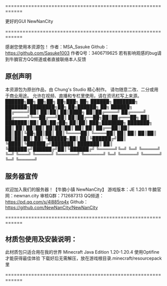 ============================================================

更好的GUI NewNanCity
                 
============================================================

感谢您使用本资源包！
作者：MSA_Sasuke
Github：https://github.com/Sasuke1003
作者Q号：3406719625
若有影响观感的bug请到牛腩官方QQ频道或者直接联络本人反馈

## 原创声明
本资源包为原创作品，由 Chung's Studio 精心制作。
请勿随意二改、二分或用于商业用途。
允许在视频、直播和专栏里使用，请在资讯栏写上来源。
 ██████╗██╗  ██╗██╗   ██╗███╗   ██╗ ██████╗ ███████╗    ███████╗████████╗██╗   ██╗██████╗ ██╗ ██████╗ 
██╔════╝██║  ██║██║   ██║████╗  ██║██╔════╝ ██╔════╝    ██╔════╝╚══██╔══╝██║   ██║██╔══██╗██║██╔═══██╗
██║     ███████║██║   ██║██╔██╗ ██║██║  ███╗███████╗    ███████╗   ██║   ██║   ██║██║  ██║██║██║   ██║
██║     ██╔══██║██║   ██║██║╚██╗██║██║   ██║╚════██║    ╚════██║   ██║   ██║   ██║██║  ██║██║██║   ██║
╚██████╗██║  ██║╚██████╔╝██║ ╚████║╚██████╔╝███████║    ███████║   ██║   ╚██████╔╝██████╔╝██║╚██████╔╝
 ╚═════╝╚═╝  ╚═╝ ╚═════╝ ╚═╝  ╚═══╝ ╚═════╝ ╚══════╝    ╚══════╝   ╚═╝    ╚═════╝ ╚═════╝ ╚═╝ ╚═════╝ 

## 服务器宣传
欢迎加入我们的服务器！【牛腩小镇 NewNanCity】
游戏版本：JE 1.20.1
牛腩官网：newnan.city
审核Q群：712687313
QQ频道： https://pd.qq.com/s/4l885rq4x 
Github：https://github.com/NewNanCity/NewNanCity

============================================================

## 材质包使用及安装说明：
此材质包只适合用在我的世界 Minecraft Java Edition 1.20-1.20.4
使用Optifine才能获得最佳体验
下载好后无需解压，放在游戏根目录.minecraft/resourcepack里

============================================================
